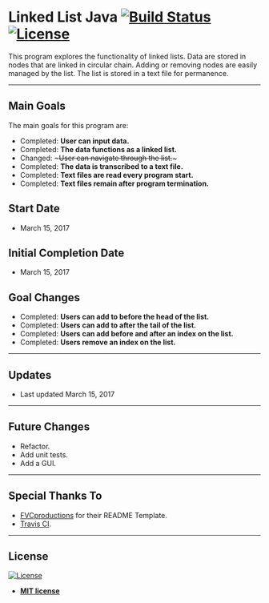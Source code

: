 # Linked List Java [![Build Status](https://travis-ci.org/tyl-/LinkedListJava.svg?branch=master)](https://travis-ci.org/tyl-/LinkedListJava) [![License](http://img.shields.io/:license-mit-blue.svg?style=flat-square)](http://badges.mit-license.org)

This program explores the functionality of linked lists. Data are stored in nodes that are linked in circular chain. Adding or removing nodes are easily managed by the list. The list is stored in a text file for permanence.

---

## Main Goals

The main goals for this program are:
- Completed: **User can input data.**
- Completed: **The data functions as a linked list.**
- Changed: ~~~User can navigate through the list.~~~
- Completed: **The data is transcribed to a text file.**
- Completed: **Text files are read every program start.**
- Completed: **Text files remain after program termination.**

## Start Date

- March 15, 2017

## Initial Completion Date

- March 15, 2017

## Goal Changes

- Completed: **Users can add to before the head of the list.**
- Completed: **Users can add to after the tail of the list.**
- Completed: **Users can add before and after an index on the list.**
- Completed: **Users remove an index on the list.**

---

## Updates

- Last updated March 15, 2017

---

## Future Changes 

- Refactor.
- Add unit tests.
- Add a GUI.

---

## Special Thanks To

- <a href="http://fvcproductions.com" target="_blank">FVCproductions</a> for their README Template.
- <a href="https://travis-ci.org/" target="_blank">Travis CI</a>.

---

## License

[![License](http://img.shields.io/:license-mit-blue.svg?style=flat-square)](http://badges.mit-license.org)

- **[MIT license](http://opensource.org/licenses/mit-license.php)**